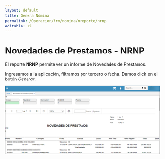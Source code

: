 ```yaml
---
layout: default
title: Genera Nómina
permalink: /Operacion/hrm/nomina/nreporte/nrnp
editable: si
---
```


# Novedades de Prestamos - NRNP

El reporte **NRNP** permite ver un informe de Novedades de Prestamos.  

Ingresamos a la aplicación, filtramos por tercero o fecha. Damos click en el botón _Generar_.  

![](nrnp.png)	
